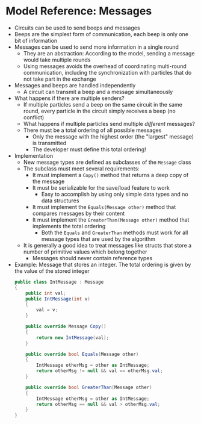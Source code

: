 # Model Reference: Messages

- Circuits can be used to send beeps and messages
- Beeps are the simplest form of communication, each beep is only one bit of information
- Messages can be used to send more information in a single round
	- They are an abstraction: According to the model, sending a message would take multiple rounds
	- Using messages avoids the overhead of coordinating multi-round communication, including the synchronization with particles that do not take part in the exchange
- Messages and beeps are handled independently
	- A circuit can transmit a beep and a message simultaneously
- What happens if there are multiple senders?
	- If multiple particles send a beep on the same circuit in the same round, every particle in the circuit simply receives a beep (no conflict)
	- What happens if multiple particles send multiple *different* messages?
	- There must be a total ordering of all possible messages
		- Only the message with the highest order (the "largest" message) is transmitted
		- The developer must define this total ordering!
- Implementation
	- New message types are defined as subclasses of the `Message` class
	- The subclass must meet several requirements:
		- It must implement a `Copy()` method that returns a deep copy of the message
		- It must be serializable for the save/load feature to work
			- Easy to accomplish by using only simple data types and no data structures
		- It must implement the `Equals(Message other)` method that compares messages by their content
		- It must implement the `GreaterThan(Message other)` method that implements the total ordering
			- Both the `Equals` and `GreaterThan` methods must work for all message types that are used by the algorithm
	- It is generally a good idea to treat messages like structs that store a number of primitive values which belong together
		- Messages should never contain reference types
- Example: Message that stores an integer. The total ordering is given by the value of the stored integer
	```csharp
	public class IntMessage : Message
	{
	    public int val;
	    public IntMessage(int v)
	    {
	        val = v;
	    }

	    public override Message Copy()
	    {
	        return new IntMessage(val);
	    }

	    public override bool Equals(Message other)
	    {
	        IntMessage otherMsg = other as IntMessage;
	        return otherMsg != null && val == otherMsg.val;
	    }

	    public override bool GreaterThan(Message other)
	    {
	        IntMessage otherMsg = other as IntMessage;
	        return otherMsg == null && val > otherMsg.val;
	    }
	}
	```
